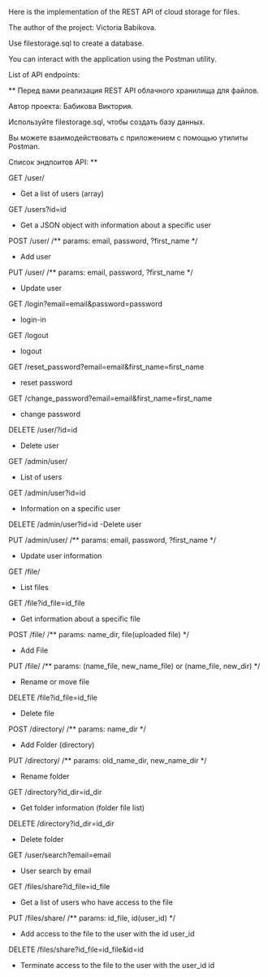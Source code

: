 Here is the implementation of the REST API of cloud storage for files.

The author of the project: Victoria Babikova.

Use filestorage.sql to create a database.

You can interact with the application using the Postman utility.

List of API endpoints:

**
Перед вами реализация REST API облачного хранилища для файлов.

Автор проекта: Бабикова Виктория.

Используйте filestorage.sql, чтобы создать базу данных.

Вы можете взаимодействовать  с приложением с помощью утилиты Postman.

Список эндпоитов API:
**

GET /user/ 
 - Get a list of users (array)

GET /users?id=id 
 - Get a JSON object with information about a specific user

POST /user/  /** params: email, password, ?first_name */
 - Add user

PUT /user/ /** params: email, password, ?first_name */
 - Update user

GET /login?email=email&password=password
 - login-in 

GET /logout
 - logout

GET /reset_password?email=email&first_name=first_name
 - reset password

GET /change_password?email=email&first_name=first_name
 - change password

DELETE /user/?id=id 
 - Delete user

GET /admin/user/ 
 - List of users

GET /admin/user?id=id
 - Information on a specific user

DELETE /admin/user?id=id
 -Delete user

PUT /admin/user/ /** params: email, password, ?first_name */
 - Update user information 

GET /file/ 
 - List files

GET /file?id_file=id_file
 - Get information about a specific file

POST /file/ /** params: name_dir, file(uploaded file) */
 - Add File 

PUT /file/ /** params: (name_file, new_name_file) or (name_file, new_dir) */
 - Rename or move file 

DELETE /file?id_file=id_file 
 - Delete file

POST /directory/ /** params: name_dir */
 - Add Folder (directory) 

PUT /directory/ /** params: old_name_dir, new_name_dir */
 - Rename folder 

GET /directory?id_dir=id_dir
 - Get folder information (folder file list)

DELETE /directory?id_dir=id_dir
 - Delete folder

GET /user/search?email=email
 - User search by email

GET /files/share?id_file=id_file 
 - Get a list of users who have access to the file

PUT /files/share/ /** params: id_file, id(user_id) */
 - Add access to the file to the user with the id user_id


DELETE /files/share?id_file=id_file&id=id  
 - Terminate access to the file to the user with the user_id id
